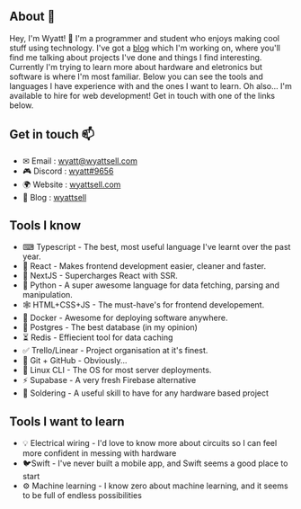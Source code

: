 ## About 🙂
Hey, I'm Wyatt! 👋 I'm a programmer and student who enjoys making cool stuff using technology. I've got a [blog](https://medium.com/wyattsell) which I'm working on, where you'll find me talking about projects I've done and things I find interesting. Currently I'm trying to learn more about hardware and eletronics but software is where I'm most familiar. Below you can see the tools and languages I have experience with and the ones I want to learn. Oh also... I'm available to hire for web development! Get in touch with one of the links below.

## Get in touch 📫
- ✉ Email : [wyatt@wyattsell.com](mailto:wyatt@wyattsell.com)
- 🎮 Discord : [wyatt#9656](https://dsc.bio/wyatt)
- 🌍 Website : [wyattsell.com](https://wyattsell.com)
- 📰 Blog : [wyattsell](https://wyattsell.medium.com)

## Tools I know
- ⌨ Typescript - The best, most useful language I've learnt over the past year.
- 🧪 React - Makes frontend development easier, cleaner and faster.
- 🏹 NextJS - Supercharges React with SSR.
- 🐍 Python - A super awesome language for data fetching, parsing and manipulation.
- 🕸 HTML+CSS+JS - The must-have's for frontend developement.
- 🐋 Docker - Awesome for deploying software anywhere.
- 💾 Postgres - The best database (in my opinion)
- ⏳ Redis - Effiecient tool for data caching
- ✅ Trello/Linear - Project organisation at it's finest.
- 🚅 Git + GitHub - Obviously...
- 🐧 Linux CLI - The OS for most server deployments.
- ⚡ Supabase - A very fresh Firebase alternative
- 🧇 Soldering - A useful skill to have for any hardware based project

## Tools I want to learn
- 💡 Electrical wiring - I'd love to know more about circuits so I can feel more confident in messing with hardware
- 🐦Swift - I've never built a mobile app, and Swift seems a good place to start
- ⚙ Machine learning - I know zero about machine learning, and it seems to be full of endless possibilities


